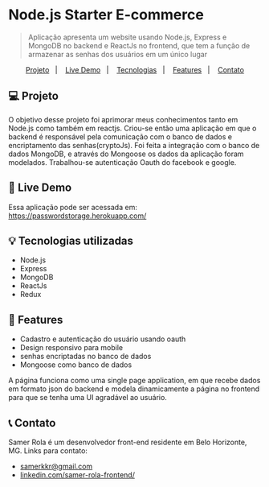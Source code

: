 # Node.js Starter E-commerce
> Aplicação apresenta um website usando Node.js, Express e MongoDB no backend e ReactJs no frontend, que tem a função de armazenar as senhas dos usuários em um único lugar

<p align="center">
  <a href="#computer-projeto">Projeto</a>&nbsp;&nbsp;&nbsp;|&nbsp;&nbsp;&nbsp;
  <a href="#high_brightness-live-demo">Live Demo</a>&nbsp;&nbsp;&nbsp;|&nbsp;&nbsp;&nbsp;
  <a href="#bulb-tecnologias-utilizadas">Tecnologias</a>&nbsp;&nbsp;&nbsp;|&nbsp;&nbsp;&nbsp;
  <a href="#memo-features">Features</a>&nbsp;&nbsp;&nbsp;|&nbsp;&nbsp;&nbsp;
  <a href="#telephone_receiver-contato">Contato</a>
</p>


## :computer: Projeto
O objetivo desse projeto foi aprimorar meus conhecimentos tanto em  Node.js como também em reactjs. Criou-se então uma aplicação em que o backend é responsável pela comunicação com o banco de dados e encriptamento das senhas(cryptoJs). Foi feita a integração com o banco de dados MongoDB, e através do Mongoose os dados da aplicação foram modelados. Trabalhou-se autenticação Oauth do facebook e google.


## :high_brightness: Live Demo
Essa aplicação pode ser acessada em: https://passwordstorage.herokuapp.com/

## :bulb: Tecnologias utilizadas
* Node.js
* Express
* MongoDB
* ReactJs
* Redux


## :memo: Features

* Cadastro e autenticação do usuário usando oauth
* Design responsivo para mobile
* senhas encriptadas no banco de dados
* Mongoose como banco de dados 

A página funciona como uma single page application, em que recebe dados em formato json do backend e modela dinamicamente a página no frontend para que se tenha uma UI agradável ao usuário.


## :telephone_receiver: Contato
Samer Rola é um desenvolvedor front-end residente em Belo Horizonte, MG. Links para contato:

* samerkkr@gmail.com
* [linkedin.com/samer-rola-frontend/](https://www.linkedin.com/in/samer-rola-frontend/)